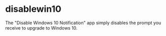 # disablewin10
The "Disable Windows 10 Notification" app simply disables the prompt you receive to upgrade to Windows 10.
